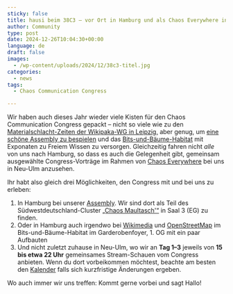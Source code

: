 ```yaml
---
sticky: false
title: hausi beim 38C3 – vor Ort in Hamburg und als Chaos Everywhere in Neu-Ulm
author: Community
type: post
date: 2024-12-26T10:04:30+00:00
language: de
draft: false
images: 
  - /wp-content/uploads/2024/12/38c3-titel.jpg
categories:
  - news
tags:
  - Chaos Communication Congress

---
```

Wir haben auch dieses Jahr wieder viele Kisten für den Chaos Communication Congress gepackt – nicht so viele wie zu den [Materialschlacht-Zeiten der Wikipaka-WG in Leipzig,](/resource-exhaustion-wir-waren-auf-dem-36c3/) aber genug, um [eine schöne Assembly zu bespielen](https://events.ccc.de/congress/2024/hub/de/assembly/tph/) und das [Bits-und-Bäume-Habitat](https://events.ccc.de/congress/2024/hub/de/assembly/bitsundbaeume_aboutfreedom/) mit Exponaten zu Freiem Wissen zu versorgen.
Gleichzeitig fahren nicht _alle_ von uns nach Hamburg, so dass es auch die Gelegenheit gibt, gemeinsam ausgewählte Congress-Vorträge im Rahmen von [Chaos Everywhere](https://events.ccc.de/2024/12/24/38c3-everywhere/) bei uns in Neu-Ulm anzusehen.

Ihr habt also gleich drei Möglichkeiten, den Congress mit und bei uns zu erleben:

1. In Hamburg bei unserer [Assembly](https://events.ccc.de/congress/2024/hub/de/assembly/tph/). Wir sind dort als Teil des Südwestdeutschland-Cluster [„Chaos Maultasch'“](https://events.ccc.de/congress/2024/hub/de/assembly/chaos-maultasch/) in Saal 3 (EG) zu finden.
1. Oder in Hamburg auch irgendwo bei [Wikimedia](https://events.ccc.de/congress/2024/hub/de/assembly/wikipaka/) und [OpenStreetMap](https://events.ccc.de/congress/2024/hub/de/assembly/osm/) im Bits-und-Bäume-Habitat im Garderobenfoyer, 1. OG mit ein paar Aufbauten
1. Und nicht zuletzt zuhause in Neu-Ulm, wo wir an **Tag 1–3** jeweils von **15 bis etwa 22 Uhr** gemeinsames Stream-Schauen vom Congress anbieten. Wenn du dort vorbeikommen möchtest, beachte am besten den [Kalender](https://temporaerhaus.de/termine-und-oeffnungszeiten/,) falls sich kurzfristige Änderungen ergeben.

Wo auch immer wir uns treffen: Kommt gerne vorbei und sagt Hallo!
